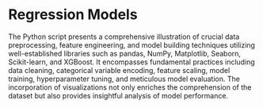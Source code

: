 # Regression Models

The Python script presents a comprehensive illustration of crucial data preprocessing, feature engineering, and model building techniques utilizing well-established libraries such as pandas, NumPy, Matplotlib, Seaborn, Scikit-learn, and XGBoost. It encompasses fundamental practices including data cleaning, categorical variable encoding, feature scaling, model training, hyperparameter tuning, and meticulous model evaluation. The incorporation of visualizations not only enriches the comprehension of the dataset but also provides insightful analysis of model performance.
